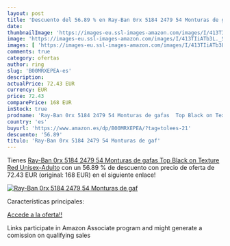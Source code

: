 ```yaml
---
layout: post
title: 'Descuento del 56.89 % en Ray-Ban 0rx 5184 2479 54 Monturas de gaf'
date: 
thumbnailImage: 'https://images-eu.ssl-images-amazon.com/images/I/413TIiATb3L._SL200_.jpg'
image: 'https://images-eu.ssl-images-amazon.com/images/I/413TIiATb3L._SL200_.jpg'
images: [ 'https://images-eu.ssl-images-amazon.com/images/I/413TIiATb3L._SL200_.jpg' ]
comments: true
category: ofertas
author: ring
slug: 'B00MRXEPEA-es'
description:
actualPrice: 72.43 EUR
currency: EUR
price: 72.43
comparePrice: 168 EUR
inStock: true
prodname: 'Ray-Ban 0rx 5184 2479 54 Monturas de gafas  Top Black on Texture Red  Unisex-Adulto'
country: 'es'
buyurl: 'https://www.amazon.es/dp/B00MRXEPEA/?tag=tolees-21'
descuento: '56.89'
titulo: 'Ray-Ban 0rx 5184 2479 54 Monturas de gaf'
---
```


Tienes [Ray-Ban 0rx 5184 2479 54 Monturas de gafas  Top Black on Texture Red  Unisex-Adulto](https://www.amazon.es/dp/B00MRXEPEA/?tag=tolees-21) con un 56.89 % de descuento con precio de oferta de 72.43 EUR (original: 168 EUR) en el siguiente enlace!

[![Ray-Ban 0rx 5184 2479 54 Monturas de gaf](https://images-eu.ssl-images-amazon.com/images/I/413TIiATb3L._SL200_.jpg)](https://www.amazon.es/dp/B00MRXEPEA/?tag=tolees-21)

Características principales:


[Accede a la oferta!!](https://www.amazon.es/dp/B00MRXEPEA/?tag=tolees-21)

Links participate in Amazon Associate program and might generate a comission on qualifying sales


